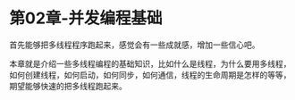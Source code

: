 # 第02章-并发编程基础

首先能够把多线程程序跑起来，感觉会有一些成就感，增加一些信心吧。

本章就是介绍一些多线程编程的基础知识，比如什么是线程，为什么要用多线程，如何创建线程，如何启动，如何同步，如何通信，线程的生命周期是怎样的等等，期望能够快速的把多线程跑起来。